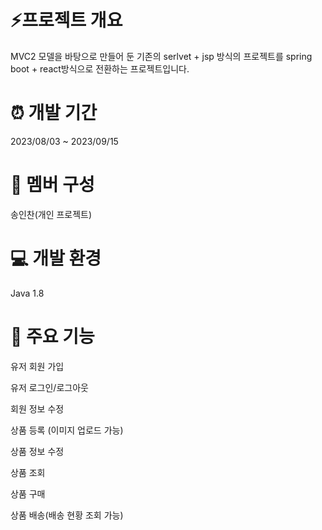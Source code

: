 # :zap:프로젝트 개요


MVC2 모델을 바탕으로 만들어 둔 기존의 serlvet + jsp 방식의 프로젝트를 spring boot + react방식으로 전환하는 프로젝트입니다.

# :alarm_clock: 개발 기간


2023/08/03 ~ 2023/09/15

# :full_moon_with_face: 멤버 구성


송인찬(개인 프로젝트)

# :computer: 개발 환경


Java 1.8


# :bell: 주요 기능


유저 회원 가입

유저 로그인/로그아웃

회원 정보 수정

상품 등록 (이미지 업로드 가능)

상품 정보 수정

상품 조회

상품 구매

상품 배송(배송 현황 조회 가능)

